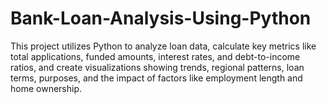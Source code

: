 # Bank-Loan-Analysis-Using-Python
This project utilizes Python to analyze loan data, calculate key metrics like total applications, funded amounts, interest rates, and debt-to-income ratios, and create visualizations showing trends, regional patterns, loan terms, purposes, and the impact of factors like employment length and home ownership.
